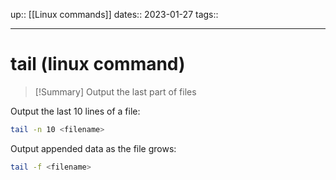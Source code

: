 up:: [[Linux commands]]
dates:: 2023-01-27
tags:: 

---

# tail (linux command)

> [!Summary]
> Output the last part of files

Output the last 10 lines of a file:
```bash
tail -n 10 <filename>
```

Output appended data as the file grows:
```bash
tail -f <filename>
```